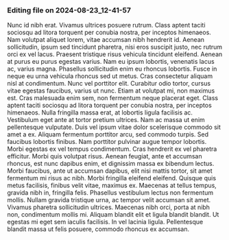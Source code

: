 

### Editing file on 2024-08-23_12-41-57

Nunc id nibh erat. Vivamus ultrices posuere rutrum. Class aptent taciti sociosqu ad litora torquent per conubia nostra, per inceptos himenaeos. Nam volutpat aliquet lorem, vitae accumsan nibh hendrerit id. Aenean sollicitudin, ipsum sed tincidunt pharetra, nisi eros suscipit justo, nec rutrum orci ex vel lacus. Praesent tristique risus vehicula tincidunt eleifend. Aenean at purus eu purus egestas varius. Nam eu ipsum lobortis, venenatis lacus ac, varius magna. Phasellus sollicitudin enim eu rhoncus lobortis. Fusce in neque eu urna vehicula rhoncus sed ut metus. Cras consectetur aliquam nisl at condimentum.
Nunc vel porttitor elit. Curabitur odio tortor, cursus vitae egestas faucibus, varius ut nunc. Etiam at volutpat mi, non maximus est. Cras malesuada enim sem, non fermentum neque placerat eget. Class aptent taciti sociosqu ad litora torquent per conubia nostra, per inceptos himenaeos. Nulla fringilla massa erat, at lobortis ligula facilisis ac. Vestibulum eget ante at tortor pretium ultrices. Nam ac massa ut enim pellentesque vulputate. Duis vel ipsum vitae dolor scelerisque commodo sit amet a ex. Aliquam fermentum porttitor arcu, sed commodo turpis. Sed faucibus lobortis finibus. Nam porttitor pulvinar augue tempor lobortis. Morbi egestas ex vel tempus condimentum.
Cras hendrerit ex vel pharetra efficitur. Morbi quis volutpat risus. Aenean feugiat, ante et accumsan rhoncus, est nunc dapibus enim, et dignissim massa ex bibendum lectus. Morbi faucibus, ante ut accumsan dapibus, elit nisi mattis tortor, sit amet fermentum mi risus ac nibh. Morbi fringilla eleifend eleifend. Quisque quis metus facilisis, finibus velit vitae, maximus ex. Maecenas at tellus tempus, gravida nibh in, fringilla felis. Phasellus vestibulum lectus non fermentum mollis.
Nullam gravida tristique urna, ac tempor velit accumsan sit amet. Vivamus pharetra sollicitudin ultrices. Maecenas nibh orci, porta at nibh non, condimentum mollis mi. Aliquam blandit elit et ligula blandit blandit. Ut egestas mi eget sem iaculis facilisis. In vel lacinia ligula. Pellentesque blandit massa ut felis posuere, commodo rhoncus ex accumsan.


